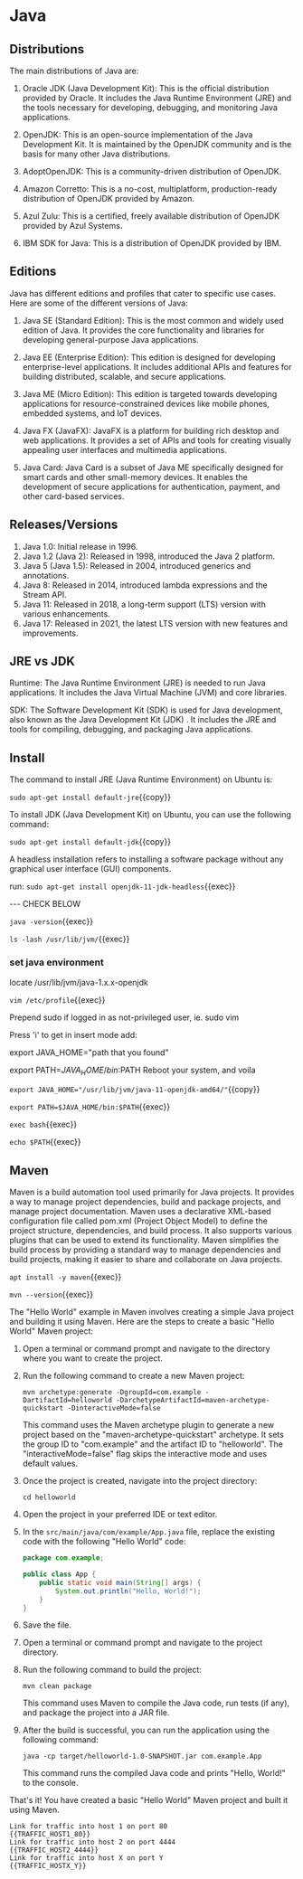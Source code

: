 # Java

## Distributions

The main distributions of Java are:

1. Oracle JDK (Java Development Kit): This is the official distribution provided by Oracle. It includes the Java Runtime Environment (JRE) and the tools necessary for developing, debugging, and monitoring Java applications.

2. OpenJDK: This is an open-source implementation of the Java Development Kit. It is maintained by the OpenJDK community and is the basis for many other Java distributions.

3. AdoptOpenJDK: This is a community-driven distribution of OpenJDK. 

4. Amazon Corretto: This is a no-cost, multiplatform, production-ready distribution of OpenJDK provided by Amazon. 

5. Azul Zulu: This is a certified, freely available distribution of OpenJDK provided by Azul Systems.

6. IBM SDK for Java: This is a distribution of OpenJDK provided by IBM. 

## Editions

Java has different editions and profiles that cater to specific use cases. Here are some of the different versions of Java:

1. Java SE (Standard Edition): This is the most common and widely used edition of Java. It provides the core functionality and libraries for developing general-purpose Java applications.

2. Java EE (Enterprise Edition): This edition is designed for developing enterprise-level applications. It includes additional APIs and features for building distributed, scalable, and secure applications.

3. Java ME (Micro Edition): This edition is targeted towards developing applications for resource-constrained devices like mobile phones, embedded systems, and IoT devices.

4. Java FX (JavaFX): JavaFX is a platform for building rich desktop and web applications. It provides a set of APIs and tools for creating visually appealing user interfaces and multimedia applications.

5. Java Card: Java Card is a subset of Java ME specifically designed for smart cards and other small-memory devices. It enables the development of secure applications for authentication, payment, and other card-based services.


## Releases/Versions

1. Java 1.0: Initial release in 1996.
2. Java 1.2 (Java 2): Released in 1998, introduced the Java 2 platform.
3. Java 5 (Java 1.5): Released in 2004, introduced generics and annotations.
4. Java 8: Released in 2014, introduced lambda expressions and the Stream API.
5. Java 11: Released in 2018, a long-term support (LTS) version with various enhancements.
6. Java 17: Released in 2021, the latest LTS version with new features and improvements.

## JRE vs JDK 

Runtime: The Java Runtime Environment (JRE) is needed to run Java applications. It includes the Java Virtual Machine (JVM) and core libraries.

SDK: The Software Development Kit (SDK) is used for Java development, also known as the Java Development Kit (JDK) . It includes the JRE and tools for compiling, debugging, and packaging Java applications.


## Install

The command to install JRE (Java Runtime Environment) on Ubuntu is:


`sudo apt-get install default-jre`{{copy}}

To install JDK (Java Development Kit) on Ubuntu, you can use the following command:

`sudo apt-get install default-jdk`{{copy}}

A headless installation refers to installing a software package without any graphical user interface (GUI) components.

run: `sudo apt-get install openjdk-11-jdk-headless`{{exec}}



--- CHECK BELOW

`java -version`{{exec}}



`ls -lash /usr/lib/jvm/`{{exec}}

### set java environment

locate /usr/lib/jvm/java-1.x.x-openjdk

 `vim /etc/profile`{{exec}}

Prepend sudo if logged in as not-privileged user, ie. sudo vim

Press 'i' to get in insert mode
add:

export JAVA_HOME="path that you found"

export PATH=$JAVA_HOME/bin:$PATH
Reboot your system, and voila

`export JAVA_HOME="/usr/lib/jvm/java-11-openjdk-amd64/"`{{copy}}

`export PATH=$JAVA_HOME/bin:$PATH`{{exec}}

`exec bash`{{exec}}

`echo $PATH`{{exec}}




## Maven

Maven is a build automation tool used primarily for Java projects. It provides a way to manage project dependencies, build and package projects, and manage project documentation. Maven uses a declarative XML-based configuration file called pom.xml (Project Object Model) to define the project structure, dependencies, and build process. It also supports various plugins that can be used to extend its functionality. Maven simplifies the build process by providing a standard way to manage dependencies and build projects, making it easier to share and collaborate on Java projects.

`apt install -y maven`{{exec}}

`mvn --version`{{exec}}

 The "Hello World" example in Maven involves creating a simple Java project and building it using Maven. Here are the steps to create a basic "Hello World" Maven project:

1. Open a terminal or command prompt and navigate to the directory where you want to create the project.

2. Run the following command to create a new Maven project:
   ```
   mvn archetype:generate -DgroupId=com.example -DartifactId=helloworld -DarchetypeArtifactId=maven-archetype-quickstart -DinteractiveMode=false
   ```

   This command uses the Maven archetype plugin to generate a new project based on the "maven-archetype-quickstart" archetype. It sets the group ID to "com.example" and the artifact ID to "helloworld". The "interactiveMode=false" flag skips the interactive mode and uses default values.

3. Once the project is created, navigate into the project directory:
   ```
   cd helloworld
   ```

4. Open the project in your preferred IDE or text editor.

5. In the `src/main/java/com/example/App.java` file, replace the existing code with the following "Hello World" code:
   ```java
   package com.example;

   public class App {
       public static void main(String[] args) {
           System.out.println("Hello, World!");
       }
   }
   ```

6. Save the file.

7. Open a terminal or command prompt and navigate to the project directory.

8. Run the following command to build the project:
   ```
   mvn clean package
   ```

   This command uses Maven to compile the Java code, run tests (if any), and package the project into a JAR file.

9. After the build is successful, you can run the application using the following command:
   ```
   java -cp target/helloworld-1.0-SNAPSHOT.jar com.example.App
   ```

   This command runs the compiled Java code and prints "Hello, World!" to the console.

That's it! You have created a basic "Hello World" Maven project and built it using Maven.

```
Link for traffic into host 1 on port 80
{{TRAFFIC_HOST1_80}}
Link for traffic into host 2 on port 4444
{{TRAFFIC_HOST2_4444}}
Link for traffic into host X on port Y
{{TRAFFIC_HOSTX_Y}}
```
